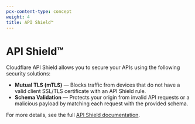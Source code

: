 ```yaml
---
pcx-content-type: concept
weight: 4
title: API Shield™
---
```


# API Shield™

Cloudflare API Shield allows you to secure your APIs using the following security solutions:

- **Mutual TLS (mTLS)** — Blocks traffic from devices that do not have a valid client SSL/TLS certificate with an API Shield rule.
- **Schema Validation** — Protects your origin from invalid API requests or a malicious payload by matching each request with the provided schema.

For more details, see the full [API Shield documentation](https://developers.cloudflare.com/firewall/cf-firewall-rules/api-shield).